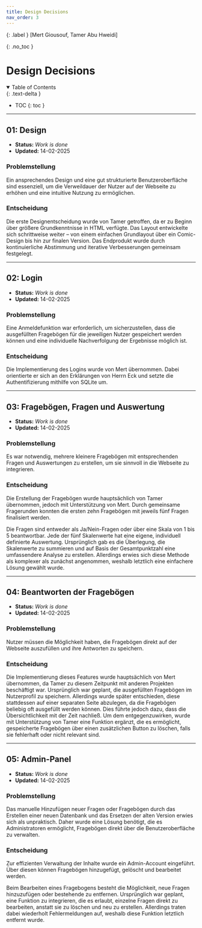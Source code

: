 ```yaml
---
title: Design Decisions
nav_order: 3
---
```


{: .label }
[Mert Giousouf, Tamer Abu Hweidi]

{: .no_toc }
# **Design Decisions**

<details open markdown="block">
{: .text-delta }
<summary>Table of Contents</summary>

- TOC
{: toc }
</details>

---

## **01: Design**

- **Status:** *Work is done*  
- **Updated:** 14-02-2025  

### **Problemstellung**  
Ein ansprechendes Design und eine gut strukturierte Benutzeroberfläche sind essenziell, um die Verweildauer der Nutzer auf der Webseite zu erhöhen und eine intuitive Nutzung zu ermöglichen.  

### **Entscheidung**  
Die erste Designentscheidung wurde von Tamer getroffen, da er zu Beginn über größere Grundkenntnisse in HTML verfügte. Das Layout entwickelte sich schrittweise weiter – von einem einfachen Grundlayout über ein Comic-Design bis hin zur finalen Version. Das Endprodukt wurde durch kontinuierliche Abstimmung und iterative Verbesserungen gemeinsam festgelegt.  

---

## **02: Login**

- **Status:** *Work is done*  
- **Updated:** 14-02-2025  

### **Problemstellung**  
Eine Anmeldefunktion war erforderlich, um sicherzustellen, dass die ausgefüllten Fragebögen für die jeweiligen Nutzer gespeichert werden können und eine individuelle Nachverfolgung der Ergebnisse möglich ist.  

### **Entscheidung**  
Die Implementierung des Logins wurde von Mert übernommen. Dabei orientierte er sich an den Erklärungen von Herrn Eck und setzte die Authentifizierung mithilfe von SQLite um.  

---

## **03: Fragebögen, Fragen und Auswertung**

- **Status:** *Work is done*  
- **Updated:** 14-02-2025  

### **Problemstellung**  
Es war notwendig, mehrere kleinere Fragebögen mit entsprechenden Fragen und Auswertungen zu erstellen, um sie sinnvoll in die Webseite zu integrieren.  

### **Entscheidung**  
Die Erstellung der Fragebögen wurde hauptsächlich von Tamer übernommen, jedoch mit Unterstützung von Mert. Durch gemeinsame Fragerunden konnten die ersten zehn Fragebögen mit jeweils fünf Fragen finalisiert werden.  

Die Fragen sind entweder als Ja/Nein-Fragen oder über eine Skala von 1 bis 5 beantwortbar. Jede der fünf Skalenwerte hat eine eigene, individuell definierte Auswertung. Ursprünglich gab es die Überlegung, die Skalenwerte zu summieren und auf Basis der Gesamtpunktzahl eine umfassendere Analyse zu erstellen. Allerdings erwies sich diese Methode als komplexer als zunächst angenommen, weshalb letztlich eine einfachere Lösung gewählt wurde.  

---

## **04: Beantworten der Fragebögen**

- **Status:** *Work is done*  
- **Updated:** 14-02-2025  

### **Problemstellung**  
Nutzer müssen die Möglichkeit haben, die Fragebögen direkt auf der Webseite auszufüllen und ihre Antworten zu speichern.  

### **Entscheidung**  
Die Implementierung dieses Features wurde hauptsächlich von Mert übernommen, da Tamer zu diesem Zeitpunkt mit anderen Projekten beschäftigt war. Ursprünglich war geplant, die ausgefüllten Fragebögen im Nutzerprofil zu speichern. Allerdings wurde später entschieden, diese stattdessen auf einer separaten Seite abzulegen, da die Fragebögen beliebig oft ausgefüllt werden können. Dies führte jedoch dazu, dass die Übersichtlichkeit mit der Zeit nachließ. Um dem entgegenzuwirken, wurde mit Unterstützung von Tamer eine Funktion ergänzt, die es ermöglicht, gespeicherte Fragebögen über einen zusätzlichen Button zu löschen, falls sie fehlerhaft oder nicht relevant sind.  

---

## **05: Admin-Panel**

- **Status:** *Work is done*  
- **Updated:** 14-02-2025  

### **Problemstellung**  
Das manuelle Hinzufügen neuer Fragen oder Fragebögen durch das Erstellen einer neuen Datenbank und das Ersetzen der alten Version erwies sich als unpraktisch. Daher wurde eine Lösung benötigt, die es Administratoren ermöglicht, Fragebögen direkt über die Benutzeroberfläche zu verwalten.  

### **Entscheidung**  
Zur effizienten Verwaltung der Inhalte wurde ein Admin-Account eingeführt. Über diesen können Fragebögen hinzugefügt, gelöscht und bearbeitet werden.  

Beim Bearbeiten eines Fragebogens besteht die Möglichkeit, neue Fragen hinzuzufügen oder bestehende zu entfernen. Ursprünglich war geplant, eine Funktion zu integrieren, die es erlaubt, einzelne Fragen direkt zu bearbeiten, anstatt sie zu löschen und neu zu erstellen. Allerdings traten dabei wiederholt Fehlermeldungen auf, weshalb diese Funktion letztlich entfernt wurde.  

